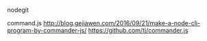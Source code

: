 nodegit

command.js
http://blog.gejiawen.com/2016/09/21/make-a-node-cli-program-by-commander-js/
https://github.com/tj/commander.js